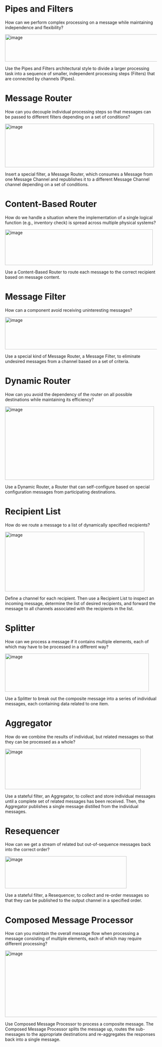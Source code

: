 # Pipes and Filters
How can we perform complex processing on a message while maintaining independence and flexibility?

<img width="529" height="90" alt="image" src="https://github.com/user-attachments/assets/a67aca00-023d-4c8f-9163-13ba453555a6" />

Use the Pipes and Filters architectural style to divide a larger processing task into a sequence of smaller, independent processing steps (Filters) that are connected by channels (Pipes).

# Message Router
How can you decouple individual processing steps so that messages can be passed to different filters depending on a set of conditions?

<img width="494" height="144" alt="image" src="https://github.com/user-attachments/assets/af5c6fab-b9bd-46aa-b6be-cc1c2e9a1fe0" />

Insert a special filter, a Message Router, which consumes a Message from one Message Channel and republishes it to a different Message Channel channel depending on a set of conditions.

# Content-Based Router
How do we handle a situation where the implementation of a single logical function (e.g., inventory check) is spread across multiple physical systems?

<img width="490" height="118" alt="image" src="https://github.com/user-attachments/assets/5e139d90-bffd-4dc6-afda-ee9ef797b868" />

Use a Content-Based Router to route each message to the correct recipient based on message content.

# Message Filter
How can a component avoid receiving uninteresting messages?

<img width="576" height="107" alt="image" src="https://github.com/user-attachments/assets/208e477b-66ce-43b8-be56-25b6bfd162ca" />

Use a special kind of Message Router, a Message Filter, to eliminate undesired messages from a channel based on a set of criteria.

# 	Dynamic Router
How can you avoid the dependency of the router on all possible destinations while maintaining its efficiency?

<img width="494" height="243" alt="image" src="https://github.com/user-attachments/assets/43dc1c56-61a7-4980-8779-7a8fc213175f" />

Use a Dynamic Router, a Router that can self-configure based on special configuration messages from participating destinations.

# Recipient List
How do we route a message to a list of dynamically specified recipients?

<img width="462" height="197" alt="image" src="https://github.com/user-attachments/assets/25698797-94a7-42c1-b155-fcc57b3fe9e7" />

Define a channel for each recipient. Then use a Recipient List to inspect an incoming message, determine the list of desired recipients, and forward the message to all channels associated with the recipients in the list.

# Splitter
How can we process a message if it contains multiple elements, each of which may have to be processed in a different way?

<img width="477" height="126" alt="image" src="https://github.com/user-attachments/assets/62c12455-aa67-4304-b0f6-e64d21e8f018" />

Use a Splitter to break out the composite message into a series of individual messages, each containing data related to one item.

# Aggregator

How do we combine the results of individual, but related messages so that they can be processed as a whole?

<img width="450" height="134" alt="image" src="https://github.com/user-attachments/assets/9b0beaa1-a5d3-42d7-abf6-478b0f475499" />

Use a stateful filter, an Aggregator, to collect and store individual messages until a complete set of related messages has been received. Then, the Aggregator publishes a single message distilled from the individual messages.

# 	Resequencer

How can we get a stream of related but out-of-sequence messages back into the correct order?

<img width="403" height="106" alt="image" src="https://github.com/user-attachments/assets/77992c98-445f-4ae2-a3fe-972bd3b616b0" />

Use a stateful filter, a Resequencer, to collect and re-order messages so that they can be published to the output channel in a specified order.

# 	Composed Message Processor

How can you maintain the overall message flow when processing a message consisting of multiple elements, each of which may require different processing?

<img width="606" height="220" alt="image" src="https://github.com/user-attachments/assets/8fe05d0c-2d73-48cf-b754-2d8dfdd8ee10" />

Use Composed Message Processor to process a composite message. The Composed Message Processor splits the message up, routes the sub-messages to the appropriate destinations and re-aggregates the responses back into a single message.
